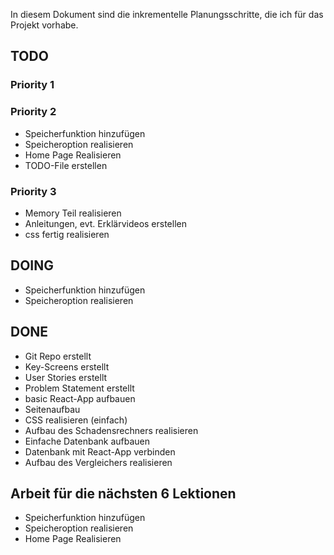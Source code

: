 In diesem Dokument sind die inkrementelle Planungsschritte, die ich für das Projekt vorhabe.

## TODO
### Priority 1

### Priority 2
- Speicherfunktion hinzufügen
- Speicheroption realisieren
- Home Page Realisieren
- TODO-File erstellen
###  Priority 3
- Memory Teil realisieren
- Anleitungen, evt. Erklärvideos erstellen
- css fertig realisieren

## DOING

- Speicherfunktion hinzufügen
- Speicheroption realisieren

## DONE
- Git Repo erstellt 
- Key-Screens erstellt
- User Stories erstellt
- Problem Statement erstellt
- basic React-App aufbauen
- Seitenaufbau 
- CSS realisieren (einfach)
- Aufbau des Schadensrechners realisieren
- Einfache Datenbank aufbauen
- Datenbank mit React-App verbinden
- Aufbau des Vergleichers realisieren

## Arbeit für die nächsten 6 Lektionen

- Speicherfunktion hinzufügen
- Speicheroption realisieren
- Home Page Realisieren


